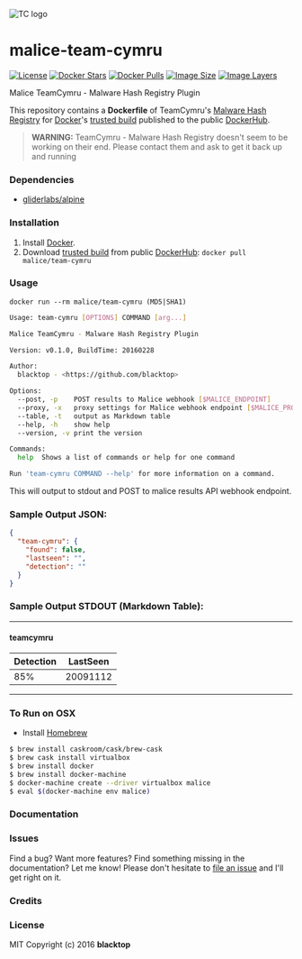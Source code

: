 ![TC logo](https://raw.githubusercontent.com/maliceio/malice-team-cymru/master/logo.png)
# malice-team-cymru

[![License](http://img.shields.io/:license-mit-blue.svg)](http://doge.mit-license.org)
[![Docker Stars](https://img.shields.io/docker/stars/malice/teamcymru.svg)][hub]
[![Docker Pulls](https://img.shields.io/docker/pulls/malice/teamcymru.svg)][hub]
[![Image Size](https://img.shields.io/imagelayers/image-size/malice/teamcymru/latest.svg)](https://imagelayers.io/?images=malice/teamcymru:latest)
[![Image Layers](https://img.shields.io/imagelayers/layers/malice/teamcymru/latest.svg)](https://imagelayers.io/?images=malice/teamcymru:latest)

Malice TeamCymru - Malware Hash Registry Plugin

This repository contains a **Dockerfile** of TeamCymru's [Malware Hash Registry](http://www.team-cymru.org/MHR.html) for [Docker](https://www.docker.io/)'s [trusted build][hub] published to the public [DockerHub](https://hub.docker.com).

> **WARNING:** TeamCymru - Malware Hash Registry doesn't seem to be working on their end.  Please contact them and ask to get it back up and running

### Dependencies

* [gliderlabs/alpine](https://index.docker.io/_/gliderlabs/alpine/)


### Installation

1. Install [Docker](https://www.docker.io/).
2. Download [trusted build](https://hub.docker.com/r/malice/team-cymru/) from public [DockerHub](https://hub.docker.com): `docker pull malice/team-cymru`

### Usage

    docker run --rm malice/team-cymru (MD5|SHA1)

```bash
Usage: team-cymru [OPTIONS] COMMAND [arg...]

Malice TeamCymru - Malware Hash Registry Plugin

Version: v0.1.0, BuildTime: 20160228

Author:
  blacktop - <https://github.com/blacktop>

Options:
  --post, -p	POST results to Malice webhook [$MALICE_ENDPOINT]
  --proxy, -x	proxy settings for Malice webhook endpoint [$MALICE_PROXY]
  --table, -t	output as Markdown table
  --help, -h	show help
  --version, -v	print the version

Commands:
  help	Shows a list of commands or help for one command

Run 'team-cymru COMMAND --help' for more information on a command.
```

This will output to stdout and POST to malice results API webhook endpoint.

### Sample Output JSON:
```json
{
  "team-cymru": {
    "found": false,
    "lastseen": "",
    "detection": ""
  }
}
```
### Sample Output STDOUT (Markdown Table):
---
#### teamcymru
| Detection   | LastSeen |
| ----------- | -------- |
| 85%         | 20091112 |
---
### To Run on OSX
 - Install [Homebrew](http://brew.sh)

```bash
$ brew install caskroom/cask/brew-cask
$ brew cask install virtualbox
$ brew install docker
$ brew install docker-machine
$ docker-machine create --driver virtualbox malice
$ eval $(docker-machine env malice)
```

### Documentation

### Issues

Find a bug? Want more features? Find something missing in the documentation? Let me know! Please don't hesitate to [file an issue](https://github.com/maliceio/malice-team-cymru/issues/new) and I'll get right on it.

### Credits

### License
MIT Copyright (c) 2016 **blacktop**

[hub]: https://hub.docker.com/r/malice/team-cymru/
